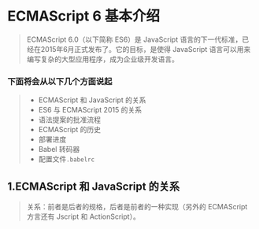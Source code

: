# ECMAScript 6 基本介绍

> ECMAScript 6.0（以下简称 ES6）是 JavaScript 语言的下一代标准，已经在2015年6月正式发布了。它的目标，是使得 JavaScript 语言可以用来编写复杂的大型应用程序，成为企业级开发语言。

### 下面将会从以下几个方面说起

> * ECMAScript 和 JavaScript 的关系
> * ES6 与 ECMAScript 2015 的关系
> * 语法提案的批准流程
> * ECMAScript 的历史
> * 部署进度
> * Babel 转码器
> * 配置文件`.babelrc`

## 1.ECMAScript 和 JavaScript 的关系

> 关系：前者是后者的规格，后者是前者的一种实现（另外的 ECMAScript 方言还有 Jscript 和 ActionScript）。
